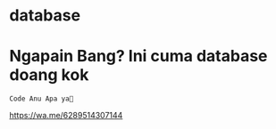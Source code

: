 # database
# Ngapain Bang? Ini cuma database doang kok
```
Code Anu Apa ya🗿
```
https://wa.me/6289514307144
